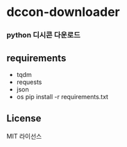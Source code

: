 # dccon-downloader
### python 디시콘 다운로드

## requirements

- tqdm
- requests
- json
- os
pip install -r requirements.txt


## License

MIT  라이선스
